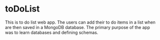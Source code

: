 # toDoList

This is to do list web app. The users can add their to do items in a list when are then saved in a MongoDB database. The primary purpose of the app was to learn databases and defining schemas. 
